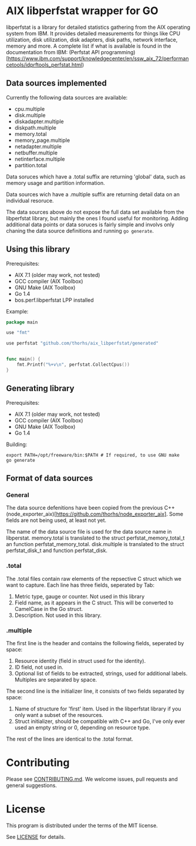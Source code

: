 # AIX libperfstat wrapper for GO

libperfstat is a library for detailed statistics gathering from the AIX
operating system from IBM.  It provides detailed measurements for things
like CPU utilization, disk utilization, disk adapters, disk paths, network
interface, memory and more.  A complete list if what is available is found
in the documentation from IBM:
(Perfstat API programming)[https://www.ibm.com/support/knowledgecenter/en/ssw_aix_72/performancetools/idprftools_perfstat.html)

## Data sources implemented

Currently the following data sources are available:

* cpu.multiple
* disk.multiple
* diskadapter.multiple
* diskpath.multiple
* memory.total
* memory_page.multiple
* netadapter.multiple
* netbuffer.multiple
* netinterface.multiple
* partition.total

Data soruces which have a .total suffix are returning 'global' data, such
as memory usage and partition information.

Data sources wich have a .multiple suffix are returning detail data
on an individual resoruce.

The data sources above do not expose the full data set available from the
libperfstat library, but mainly the ones I found useful for monitoring.
Adding additional data points or data soruces is fairly simple and involvs
only chaning the data source definitions and running `go generate`.

## Using this library
Prerequisites:

* AIX 7.1 (older may work, not tested)
* GCC compiler (AIX Toolbox)
* GNU Make (AIX Toolbox)
* Go 1.4
* bos.perf.libperfstat LPP installed

Example:
```go
package main

use "fmt"

use perfstat "github.com/thorhs/aix_libperfstat/generated"


func main() {
	fmt.Printf("%+v\n", perfstat.CollectCpus())
}
```

## Generating library

Prerequisites:

* AIX 7.1 (older may work, not tested)
* GCC compiler (AIX Toolbox)
* GNU Make (AIX Toolbox)
* Go 1.4

Building:

    export PATH=/opt/freeware/bin:$PATH # If required, to use GNU make
    go generate

## Format of data sources
### General
The data source defenitions have been copied from the previous C++
(node_exporter_aix)[https://github.com/thorhs/node_exporter_aix].
Some fields are not being used, at least not yet.

The name of the data source file is used for the data source name in libperstat.
memory.total is translated to the struct perfstat_memory_total_t an function perfstat_memory_total.
disk.multiple is translated to the struct perfstat_disk_t and function perfstat_disk.

### .total

The .total files contain raw elements of the repsective C struct which we want to capture.
Each line has three fields, seperated by Tab:

1. Metric type, gauge or counter. Not used in this library
2. Field name, as it appears in the C struct.  This will be converted to CamelCase in the Go struct.
3. Description.  Not used in this library.

### .multiple

The first line is the header and contains the following fields, seperated by space:
1. Resource identity (field in struct used for the identity).
2. ID field, not used in.
3. Optional list of fields to be extracted, strings, used for additional labels.  Multiples are separated by space.

The second line is the initializer line, it consists of two fields separated by space:
1. Name of structure for 'first' item.  Used in the libperfstat library if you only want a subset of the resources.
2. Struct initializer, should be compatible with C++ and Go, I've only ever used an empty string or 0, depending on resource type.

The rest of the lines are identical to the .total format.

# Contributing
Please see [CONTRIBUTING.md](CONTRIBUTING.md).  We welcome issues, pull requests and general suggestions.

# License
This program is distributed under the terms of the MIT license.

See [LICENSE](LICENSE) for details.
